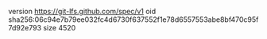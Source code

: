 version https://git-lfs.github.com/spec/v1
oid sha256:06c94e7b79ee032fc4d6730f637552f1e78d6557553abe8bf470c95f7d92e793
size 4520
